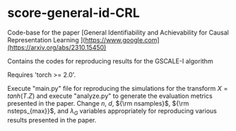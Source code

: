 # score-general-id-CRL
Code-base for the paper [General Identifiability and Achievability for Causal Representation Learning ](https://www.google.com](https://arxiv.org/abs/2310.15450)

Contains the codes for reproducing results for the GSCALE-I algorithm 

Requires 'torch >= 2.0'. 

Execute "main.py" file for reproducing the simulations for the transform $X=tanh(T.Z)$ and execute "analyze.py" to generate the evaluation metrics presented in the paper.
Change $n$, $d$, ${\rm nsamples}$, ${\rm nsteps_{max}}$, and $\lambda_G$ variables appropriately for reproducing various results presented in the paper.

